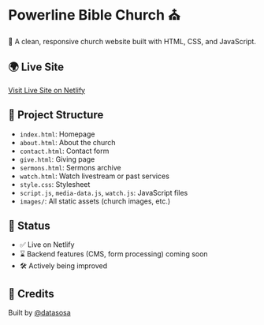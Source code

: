 # Powerline Bible Church ⛪

🙏 A clean, responsive church website built with HTML, CSS, and JavaScript.

## 🌍 Live Site  
[Visit Live Site on Netlify](https://gorgeous-monstera-faf432.netlify.app)

## 📁 Project Structure

- `index.html`: Homepage
- `about.html`: About the church
- `contact.html`: Contact form
- `give.html`: Giving page
- `sermons.html`: Sermons archive
- `watch.html`: Watch livestream or past services
- `style.css`: Stylesheet
- `script.js`, `media-data.js`, `watch.js`: JavaScript files
- `images/`: All static assets (church images, etc.)

## 🚧 Status

- ✅ Live on Netlify
- ⌛ Backend features (CMS, form processing) coming soon
- 🛠 Actively being improved

## 🙌 Credits

Built by [@datasosa](https://github.com/datasosa)
